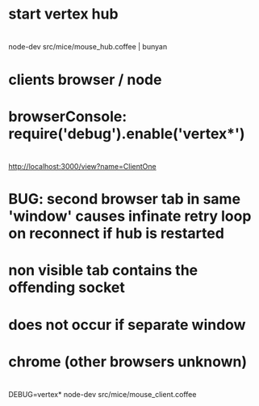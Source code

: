 
#
# start vertex hub 
#

node-dev src/mice/mouse_hub.coffee | bunyan


#
# clients browser / node
#
# browserConsole: require('debug').enable('vertex*')
# 

[http://localhost:3000/view?name=ClientOne](http://localhost:3000/view?name=ClientOne)



#
# BUG: second browser tab in same 'window' causes infinate retry loop on reconnect if hub is restarted
#      non visible tab contains the offending socket
#      does not occur if separate window
#      chrome (other browsers unknown)
#


DEBUG=vertex* node-dev src/mice/mouse_client.coffee


